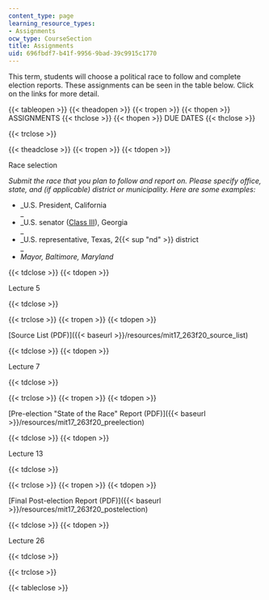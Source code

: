 ```yaml
---
content_type: page
learning_resource_types:
- Assignments
ocw_type: CourseSection
title: Assignments
uid: 696fbdf7-b41f-9956-9bad-39c9915c1770
---
```


This term, students will choose a political race to follow and complete election reports. These assignments can be seen in the table below. Click on the links for more detail.

{{< tableopen >}}
{{< theadopen >}}
{{< tropen >}}
{{< thopen >}}
ASSIGNMENTS
{{< thclose >}}
{{< thopen >}}
DUE DATES
{{< thclose >}}

{{< trclose >}}

{{< theadclose >}}
{{< tropen >}}
{{< tdopen >}}


Race selection

_Submit the race that you plan to follow and report on. Please specify office, state, and (if applicable) district or municipality. Here are some examples:_

*   _U.S. President, California  
    _
*   _U.S. senator ([Class III](https://en.wikipedia.org/wiki/Classes_of_United_States_senators)), Georgia  
    _
*   _U.S. representative, Texas, 2{{< sup "nd" >}} district  
    _
*   _Mayor, Baltimore, Maryland_


{{< tdclose >}}
{{< tdopen >}}


Lecture 5


{{< tdclose >}}

{{< trclose >}}
{{< tropen >}}
{{< tdopen >}}


[Source List (PDF)]({{< baseurl >}}/resources/mit17_263f20_source_list)


{{< tdclose >}}
{{< tdopen >}}


Lecture 7


{{< tdclose >}}

{{< trclose >}}
{{< tropen >}}
{{< tdopen >}}


[Pre-election "State of the Race" Report (PDF)]({{< baseurl >}}/resources/mit17_263f20_preelection)


{{< tdclose >}}
{{< tdopen >}}


Lecture 13


{{< tdclose >}}

{{< trclose >}}
{{< tropen >}}
{{< tdopen >}}


[Final Post-election Report (PDF)]({{< baseurl >}}/resources/mit17_263f20_postelection)


{{< tdclose >}}
{{< tdopen >}}


Lecture 26


{{< tdclose >}}

{{< trclose >}}

{{< tableclose >}}